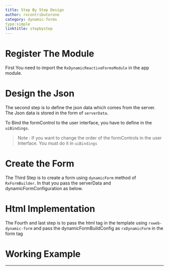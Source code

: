 ```yaml
---
title: Step By Step Design
author: rxcontributorone
category: dynamic-forms
type:simple
linktitle: stepbystep
---
```


# Register The Module
First You need to import the `RxDynamicReactiveFormsModule` in the app module.

<div component="app-code" key="step-by-step-module-component"></div> 

# Design the Json
The second step is to define the json data which comes from the server. The Json data is stored in the form of `serverData`.

<div component="app-code" key="step-by-step-serverData-component"></div>

To Bind the formControl to the user interface, you have to define in the `uiBindings`.

> Note : If you want to change the order of the formControls in the user Interface. You must do it in `uiBindings`

<div component="app-code" key="step-by-step-ui-component"></div>

# Create the Form
The Third Step is to create a form using `dynamicForm` method of `RxFormBuilder`. In that you pass the serverData and dynamicFormConfiguration as below.

<div component="app-code" key="step-by-step-form-component"></div>

# Html Implementation
The Fourth and last step is to pass the html tag in the template using `rxweb-dynamic-form` and pass the dynamicFormBuildConfig as `rxDynamicForm` in the form tag

<div component="app-code" key="step-by-step-form-html"></div>

# Working Example

<div component="app-example-runner" ref-component="app-dynamic-complete"></div>

***

